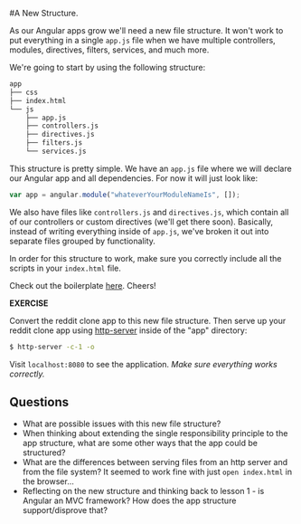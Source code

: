 #A New Structure.

As our Angular apps grow we'll need a new file structure. It won't work to put everything in a single `app.js` file when we have multiple controllers, modules, directives, filters, services, and much  more.

We're going to start by using the following structure:

```sh
app
├── css
├── index.html
└── js
    ├── app.js
    ├── controllers.js
    ├── directives.js
    ├── filters.js
    └── services.js
```

This structure is pretty simple. We have an `app.js` file where we will declare our Angular app and all dependencies. For now it will just look like:

```javascript
var app = angular.module("whateverYourModuleNameIs", []);
```

We also have files like `controllers.js` and `directives.js`, which contain all of our controllers or custom directives (we'll get there soon). Basically, instead of writing everything inside of `app.js`, we've broken it out into separate files grouped by functionality.

In order for this structure to work, make sure you correctly include all the scripts in your `index.html` file.

Check out the boilerplate [here](examples/boilerplate/app). Cheers!

**EXERCISE**

Convert the reddit clone app to this new file structure. Then serve up your reddit clone app using [http-server](https://www.npmjs.com/package/http-server) inside of the "app" directory:

```sh
$ http-server -c-1 -o
```

Visit `localhost:8080` to see the application. *Make sure everything works correctly.*

## Questions

* What are possible issues with this new file structure?
* When thinking about extending the single responsibility principle to the app structure, what are some other ways that the app could be structured?
* What are the differences between serving files from an http server and from the file system? It seemed to work fine with just `open index.html` in the browser...
* Reflecting on the new structure and thinking back to lesson 1 - is Angular an MVC framework? How does the app structure support/disprove that?
